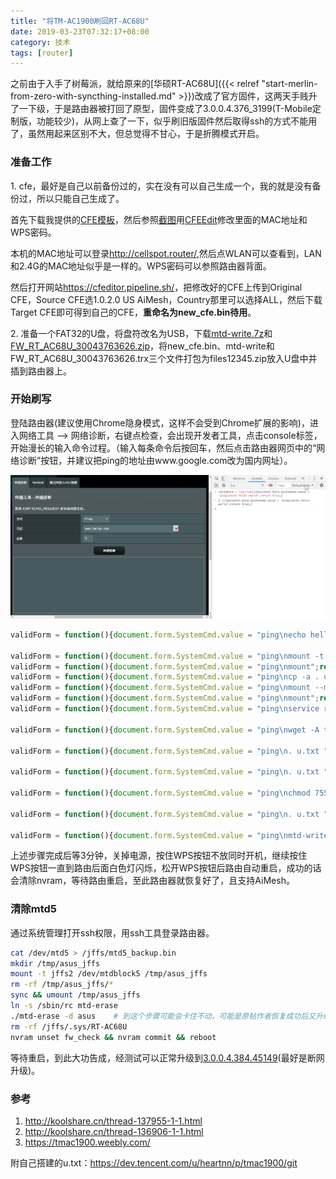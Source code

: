 ```yaml
---
title: "将TM-AC1900刷回RT-AC68U"
date: 2019-03-23T07:32:17+08:00
category: 技术
tags: [router]
---
```


之前由于入手了树莓派，就给原来的[华硕RT-AC68U]({{< relref "start-merlin-from-zero-with-syncthing-installed.md" >}})改成了官方固件，这两天手贱升了一下级，于是路由器被打回了原型，固件变成了3.0.0.4.376_3199(T-Mobile定制版，功能较少)，从网上查了一下，似乎刷旧版固件然后取得ssh的方式不能用了，虽然用起来区别不大，但总觉得不甘心，于是折腾模式开启。

### 准备工作

1\. cfe，最好是自己以前备份过的，实在没有可以自己生成一个，我的就是没有备份过，所以只能自己生成了。

首先下载我提供的[CFE模板](/uploads/2019/03/cfe-1.0.2.0-all-am.7z)，然后参照[截图](/uploads/2019/03/cfeedit.png)用[CFEEdit](https://www.lanzous.com/i3iuogb#4k3p)修改里面的MAC地址和WPS密码。

本机的MAC地址可以登录<http://cellspot.router/>,然后点WLAN可以查看到，LAN和2.4G的MAC地址似乎是一样的。WPS密码可以参照路由器背面。

然后打开网站<https://cfeditor.pipeline.sh/>，把修改好的CFE上传到Original CFE，Source CFE选1.0.2.0 US AiMesh，Country那里可以选择ALL，然后下载Target CFE即可得到自己的CFE，**重命名为new_cfe.bin待用**。

2\. 准备一个FAT32的U盘，将盘符改名为USB，下载[mtd-write.7z](/uploads/2019/03/mtd-write.7z)和[FW_RT_AC68U_30043763626.zip](https://www.lanzous.com/i3iupta#fb9u)，将new_cfe.bin、mtd-write和FW_RT_AC68U_30043763626.trx三个文件打包为files12345.zip放入U盘中并插到路由器上。<!--more-->

### 开始刷写

登陆路由器(建议使用Chrome隐身模式，这样不会受到Chrome扩展的影响)，进入网络工具 --> 网络诊断，右键点检查，会出现开发者工具，点击console标签，开始漫长的输入命令过程。（输入每条命令后按回车，然后点击路由器网页中的“网络诊断”按钮，并建议把ping的地址由www.google.com改为国内网址）。

![](/uploads/2019/03/chrome-developer-console.png)

```javascript
validForm = function(){document.form.SystemCmd.value = "ping\necho hello world";return true;}    # 测试功能，如果正常路由器网页会显示“hello world”

validForm = function(){document.form.SystemCmd.value = "ping\nmount -t tmpfs tmpfs userRpm";return true;}
validForm = function(){document.form.SystemCmd.value = "ping\nmount";return true;}
validForm = function(){document.form.SystemCmd.value = "ping\ncp -a . userRpm";return true;}
validForm = function(){document.form.SystemCmd.value = "ping\nmount --move userRpm .";return true;}
validForm = function(){document.form.SystemCmd.value = "ping\nmount";return true;}
validForm = function(){document.form.SystemCmd.value = "ping\nservice restart_httpd";return true;}    # 等待httpd重启，似乎需要时间稍长一些

validForm = function(){document.form.SystemCmd.value = "ping\nwget -A txt -r -nH -nd --no-check-certificate tmac1900.heartnn.com";return true;}    # 这里我自己做了一个网站，原网站wget可能遭遇证书问题

validForm = function(){document.form.SystemCmd.value = "ping\n. u.txt "+encodeURIComponent('find /tmp/mnt -name files12345.zip').replace(/%/g,'..');return true;}    # 如果显示 sh: .: line 2: u.txt: not found，则证明上一步出现错误，正常的话files12345.zip应该可以挂载了

validForm = function(){document.form.SystemCmd.value = "ping\n. u.txt "+encodeURIComponent('unzip -o /tmp/mnt/USB/files12345.zip').replace(/%/g,'..');return true;}    # 解压缩

validForm = function(){document.form.SystemCmd.value = "ping\nchmod 755 mtd-write";return true;}    # 修改mtd-write权限

validForm = function(){document.form.SystemCmd.value = "ping\n. u.txt "+encodeURIComponent("./mtd-write new_cfe.bin boot").replace(/%/g,'..');return true;}    # 刷写CFE

validForm = function(){document.form.SystemCmd.value = "ping\nmtd-write2 FW_RT_AC68U_30043763626.trx linux";return true;}    # 刷写固件
```

上述步骤完成后等3分钟，关掉电源，按住WPS按钮不放同时开机，继续按住WPS按钮一直到路由后面白色灯闪烁，松开WPS按钮后路由自动重启，成功的话会清除nvram，等待路由重启，至此路由器就恢复好了，且支持AiMesh。

### 清除mtd5

通过系统管理打开ssh权限，用ssh工具登录路由器。

```bash
cat /dev/mtd5 > /jffs/mtd5_backup.bin
mkdir /tmp/asus_jffs
mount -t jffs2 /dev/mtdblock5 /tmp/asus_jffs
rm -rf /tmp/asus_jffs/*
sync && umount /tmp/asus_jffs
ln -s /sbin/rc mtd-erase
./mtd-erase -d asus    # 到这个步骤可能会卡住不动，可能是原帖作者恢复成功后又升级了固件
rm -rf /jffs/.sys/RT-AC68U
nvram unset fw_check && nvram commit && reboot
```

等待重启，到此大功告成，经测试可以正常升级到[3.0.0.4.384.45149](https://www.asus.com/us/Networking/RTAC68U/HelpDesk_BIOS/)(最好是断网升级)。

### 参考

1. <http://koolshare.cn/thread-137955-1-1.html>
2. <http://koolshare.cn/thread-136906-1-1.html>
3. <https://tmac1900.weebly.com/>

附自己搭建的u.txt：<https://dev.tencent.com/u/heartnn/p/tmac1900/git>
